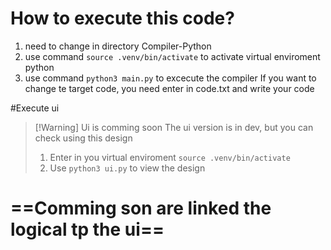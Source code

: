 # How to execute this code?
1. need to change in directory Compiler-Python
2. use command `source .venv/bin/activate` to activate virtual enviroment python
3. use command `python3 main.py` to excecute the compiler
If you want to change te target code, you need enter in code.txt and write your code

#Execute ui
>[!Warning] Ui is comming soon
>The ui version is in dev, but you can check using this design
>1. Enter in you virtual enviroment `source .venv/bin/activate`
>2. Use `python3 ui.py` to view the design
>
# ==Comming son are linked the logical tp the ui==
